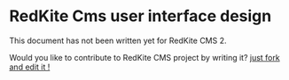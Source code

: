 # RedKite Cms user interface design
This document has not been written yet for RedKite CMS 2. 

Would you like to contribute to RedKite CMS project by writing it?  [just fork and edit it !](https://github.com/redkite-labs/RedKiteCms/edit/master/docs/book/redkite-cms-user-interface-design.md)
